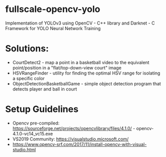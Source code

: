 # fullscale-opencv-yolo
Implementation of YOLOv3 using OpenCV - C++ library and Darknet - C Framework for YOLO Neural Network Training

# Solutions:
- CourtDetect2 - map a point in a basketball video to the equivalent point/position in a "flat/top-down-view court" image
- HSVRangeFinder - utility for finding the optimal HSV range for isolating a specific color
- ObjectDetectionBasketballGame - simple object detection program that detects player and ball in court

# Setup Guidelines
- Opencv pre-compiled: https://sourceforge.net/projects/opencvlibrary/files/4.1.0/
           - opencv-4.1.0-vc14_vc15.exe
- VS2019 Community: https://visualstudio.microsoft.com/
- https://www.opencv-srf.com/2017/11/install-opencv-with-visual-studio.html


